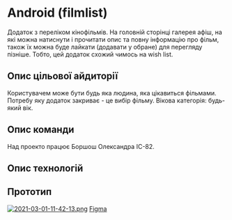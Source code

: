# Android (filmlist)
Додаток з переліком кінофільмів. На головній сторінці галерея афіш, на які можна натиснути і прочитати опис та повну інформацію про фільм, також їх можна буде лайкати (додавати у обране) для перегляду пізніше. Тобто, цей додаток схожий чимось на wish list. 


## Опис цільової айдиторії
Користувачем може бути будь яка людина, яка цікавиться фільмами. Потребу яку додаток закриває - це вибір фільму.
Вікова категорія: будь-який вік.


## Опис команди
Над проекто працює Боршош Олександра ІС-82.


## Опис технологій


## Прототип
[![2021-03-01-11-42-13.png](https://i.postimg.cc/MpnC7Nnb/2021-03-01-11-42-13.png)](https://postimg.cc/5XMK1Pq6)
[Figma](https://www.figma.com/file/CzKze5URnojcfxwY5jRVWr/android_kinolist?node-id=0%3A1)
